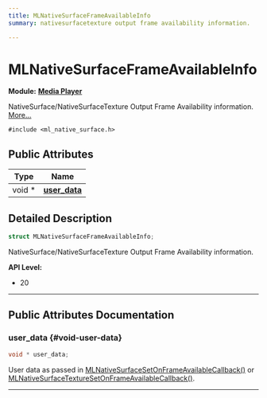 ```yaml
---
title: MLNativeSurfaceFrameAvailableInfo
summary: nativesurfacetexture output frame availability information. 

---
```


# MLNativeSurfaceFrameAvailableInfo

**Module:** **[Media Player](/api-ref/api/Modules/group___media_player/group___media_player.md)**



NativeSurface/NativeSurfaceTexture Output Frame Availability information.  [More...](#detailed-description)


`#include <ml_native_surface.h>`

## Public Attributes

| Type           | Name           |
| -------------- | -------------- |
| void * | **[user_data](/api-ref/api/Modules/group___media_player/struct_m_l_native_surface_frame_available_info.md#void-user-data)**  |

## Detailed Description

```cpp
struct MLNativeSurfaceFrameAvailableInfo;
```

NativeSurface/NativeSurfaceTexture Output Frame Availability information. 




**API Level:**
  * 20




-----------
## Public Attributes Documentation

### user_data {#void-user-data}

```cpp
void * user_data;
```


User data as passed in [MLNativeSurfaceSetOnFrameAvailableCallback()](/api-ref/api/Modules/group___media_player/group___media_player.md#mlresult-mlnativesurfacesetonframeavailablecallback) or [MLNativeSurfaceTextureSetOnFrameAvailableCallback()](/api-ref/api/Modules/group___media_player/group___media_player.md#mlresult-mlnativesurfacetexturesetonframeavailablecallback). 





-----------

